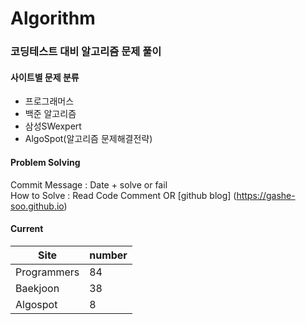 # Algorithm

### 코딩테스트 대비 알고리즘 문제 풀이

#### 사이트별 문제 분류
- 프로그래머스
- 백준 알고리즘
- 삼성SWexpert
- AlgoSpot(알고리즘 문제해결전략)

#### Problem Solving
Commit Message : Date + solve or fail<br/>
How to Solve : Read Code Comment OR [github blog] (https://gashe-soo.github.io) 

#### Current

| Site        | number |
| ----------- | ------ |
| Programmers | 84     |
| Baekjoon    | 38     |
| Algospot    | 8      |


